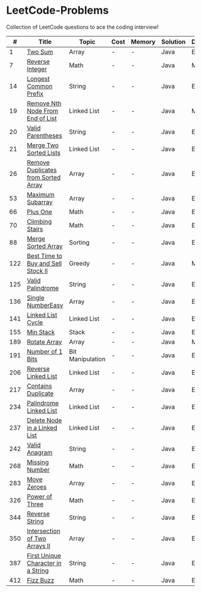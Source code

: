 # LeetCode-Problems
Collection of LeetCode questions to ace the coding interview!

| **#** | **Title**                           | **Topic** | **Cost** | **Memory** | **Solution** | **Difficulty** |
|-------|-------------------------------------|-----------|----------|------------|--------------|----------------|
| 1     | <a href="https://github.com/PolPinol/LeetCode-Problems/blob/main/two-sum/two-sum.java">Two Sum</a>                                              									| Array | - | - | Java | Easy           |
| 7     | <a href="https://github.com/PolPinol/LeetCode-Problems/tree/main/reverse-integer/reverse-integer.java">Reverse Integer</a>                      									| Math | - | - | Java | Medium         |
| 14    | <a href="https://github.com/PolPinol/LeetCode-Problems/tree/main/longest-common-prefix/longest-common-prefix.java">Longest Common Prefix</a>            								| String | - | - | Java | Easy           |
| 19   | <a href="https://github.com/PolPinol/LeetCode-Problems/blob/main/remove-nth-node-from-end-of-list/remove-nth-node-from-end-of-list.java">Remove Nth Node From End of List</a> 	 		| Linked List | - | - | Java | Medium |
| 20   | <a href="https://github.com/PolPinol/LeetCode-Problems/blob/main/valid-parentheses/valid-parentheses.java">Valid Parentheses</a>  													| String | - | - | Java | Easy |
| 21   | <a href="https://github.com/PolPinol/LeetCode-Problems/blob/main/merge-two-sorted-lists/merge-two-sorted-lists.java">Merge Two Sorted Lists</a>  									| Linked List | - | - | Java | Easy |
| 26    | <a href="https://github.com/PolPinol/LeetCode-Problems/blob/main/remove-duplicates-from-sorted-array/remove-duplicates-from-sorted-array.java">Remove Duplicates from Sorted Array</a>  	| Array | - | - | Java | Easy           |
| 53   | <a href="https://github.com/PolPinol/LeetCode-Problems/blob/main/maximum-subarray/maximum-subarray.java">Maximum Subarray</a>  													| Array | - | - | Java | Easy |
| 66    | <a href="https://github.com/PolPinol/LeetCode-Problems/blob/main/plus-one/plus-one.java">Plus One</a>                             												| Math | - | - | Java | Easy           |
| 70   | <a href="https://github.com/PolPinol/LeetCode-Problems/blob/main/climbing-stairs/climbing-stairs.java">Climbing Stairs</a>  														| Math | - | - | Java | Easy |
| 88   | <a href="https://github.com/PolPinol/LeetCode-Problems/blob/main/merge-sorted-array/merge-sorted-array.java">Merge Sorted Array</a>  												| Sorting | - | - | Java | Easy |
| 122   | <a href="https://github.com/PolPinol/LeetCode-Problems/blob/main/best-time-to-buy-and-sell-stock-ii/best-time-to-buy-and-sell-stock-ii.java">Best Time to Buy and Sell Stock II</a>		| Greedy | - | - | Java | Medium |
| 125   | <a href="https://github.com/PolPinol/LeetCode-Problems/blob/main/valid-palindrome/valid-palindrome.java">Valid Palindrome</a>                     									| String | - | - | Java | Easy           |
| 136   | <a href="https://github.com/PolPinol/LeetCode-Problems/blob/main/single-number/single-number.java">Single NumberEasy</a>                    										| Array | - | - | Java | Easy           |
| 141   | <a href="https://github.com/PolPinol/LeetCode-Problems/blob/main/linked-list-cycle/linked-list-cycle.java">Linked List Cycle</a>  												| Linked List | - | - | Java | Easy |
| 155   | <a href="https://github.com/PolPinol/LeetCode-Problems/blob/main/min-stack/min-stack.java">Min Stack</a>  																	| Stack | - | - | Java | Easy |
| 189   | <a href="https://github.com/PolPinol/LeetCode-Problems/tree/main/rotate-array/rotate-array.java">Rotate Array</a>                        											| Array | - | - | Java | Medium         |
| 191   | <a href="https://github.com/PolPinol/LeetCode-Problems/blob/main/number-of-1-bits/number-of-1-bits.java">Number of 1 Bits</a>  													| Bit Manipulation | - | - | Java | Easy |
| 206   | <a href="https://github.com/PolPinol/LeetCode-Problems/blob/main/reverse-linked-list/reverse-linked-list.java">Reverse Linked List</a>  											| Linked List | - | - | Java | Easy |
| 217   | <a href="https://github.com/PolPinol/LeetCode-Problems/blob/main/contains-duplicate/contains-duplicate.java">Contains Duplicate</a>                  								| Array | - | - | Java | Easy           |
| 234   | <a href="https://github.com/PolPinol/LeetCode-Problems/blob/main/palindrome-linked-list/palindrome-linked-list.java">Palindrome Linked List</a>  									| Linked List | - | - | Java | Easy |
| 237   | <a href="https://github.com/PolPinol/LeetCode-Problems/blob/main/delete-node-in-a-linked-list/delete-node-in-a-linked-list.java">Delete Node in a Linked List</a>  					| Linked List | - | - | Java | Easy |
| 242   | <a href="https://github.com/PolPinol/LeetCode-Problems/blob/main/valid-anagram/valid-anagram.java">Valid Anagram</a>                       										| String | - | - | Java | Easy           |
| 268   | <a href="https://github.com/PolPinol/LeetCode-Problems/blob/main/missing-number/missing-number.java">Missing Number</a>  														| Math | - | - | Java | Easy |
| 283   | <a href="https://github.com/PolPinol/LeetCode-Problems/blob/main/move-zeroes/move-zeroes.java">Move Zeroes</a>                         											| Array | - | - | Java | Easy           |
| 326   | <a href="https://github.com/PolPinol/LeetCode-Problems/blob/main/power-of-three/power-of-three.java">Power of Three</a>  														| Math | - | - | Java | Easy |
| 344   | <a href="https://github.com/PolPinol/LeetCode-Problems/blob/main/reverse-string/reverse-string.java">Reverse String</a>                      										| String | - | - | Java | Easy           |
| 350   | <a href="https://github.com/PolPinol/LeetCode-Problems/blob/main/intersection-of-two-arrays-ii/intersection-of-two-arrays-ii.java">Intersection of Two Arrays II</a>       				| Array | - | - | Java | Easy           |
| 387   | <a href="https://github.com/PolPinol/LeetCode-Problems/blob/main/first-unique-character-in-a-string/first-unique-character-in-a-string.java">First Unique Character in a String</a>  		| String | - | - | Java | Easy |
| 412   | <a href="https://github.com/PolPinol/LeetCode-Problems/blob/main/fizz-buzz/fizz-buzz.java">Fizz Buzz</a>  																	| Math | - | - | Java | Easy |
